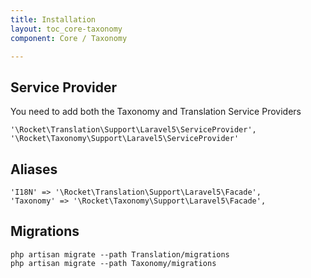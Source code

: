 ```yaml
---
title: Installation
layout: toc_core-taxonomy
component: Core / Taxonomy

---
```

## Service Provider

You need to add both the Taxonomy and Translation Service Providers

    '\Rocket\Translation\Support\Laravel5\ServiceProvider',
    '\Rocket\Taxonomy\Support\Laravel5\ServiceProvider'

## Aliases

    'I18N' => '\Rocket\Translation\Support\Laravel5\Facade',
    'Taxonomy' => '\Rocket\Taxonomy\Support\Laravel5\Facade',

## Migrations

    php artisan migrate --path Translation/migrations
    php artisan migrate --path Taxonomy/migrations
